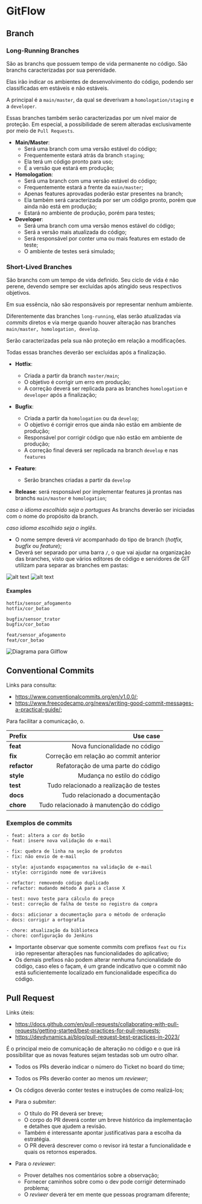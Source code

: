 # GitFlow

## Branch

### Long-Running Branches

São as branchs que possuem tempo de vida permanente no código. São branchs caracterizadas por sua perenidade.

Elas irão indicar os ambientes de desenvolvimento do código, podendo ser classificadas em estáveis e não estáveis.

A principal é a `main/master`, da qual se deverivam a `homologation/staging` e a `developer`.

Essas branches também serão caracterizadas por um nível maior de proteção. Em especial, a possibilidade de serem alteradas exclusivamente por meio de `Pull Requests`.

- **Main/Master**:
  - Será uma branch com uma versão estável do código;
  - Frequentemente estará atrás da branch `staging`;
  - Ela terá um código pronto para uso;
  - É a versão que estará em produção;
- **Homologation**:
  - Será uma branch com uma versão estável do código;
  - Frequentemente estará a frente da `main/master`;
  - Apenas features aprovadas poderão estar presentes na branch;
  - Ela também será caracterizada por ser um código pronto, porém que ainda não está em produção;
  - Estará no ambiente de produção, porém para testes;
- **Developer**:
  - Será uma branch com uma versão menos estável do código;
  - Será a versão mais atualizada do código;
  - Será responsável por conter uma ou mais features em estado de teste;
  - O ambiente de testes será simulado;

### Short-Lived Branches

São branchs com um tempo de vida definido. Seu ciclo de vida é não perene, devendo sempre ser excluídas após atingido seus respectivos objetivos.

Em sua essência, não são responsáveis por representar nenhum ambiente.

Diferentemente das branches `long-running`, elas serão atualizadas via *commits* diretos e via merge quando houver alteração nas branches `main/master, homologation, develop`.

Serão caracterizadas pela sua não proteção em relação a modificações.

Todas essas branches deverão ser excluídas após a finalização.

- **Hotfix**:
  - Criada a partir da branch `master/main`;
  - O objetivo é corrigir um erro em produção;
  - A correção deverá ser replicada para as branches `homologation` e `developer` após a finalização;
- **Bugfix**:
  - Criada a partir da `homologation` ou da `develop`;
  - O objetivo é corrigir erros que ainda não estão em ambiente de produção;
  - Responsável por corrigir código que não estão em ambiente de produção;
  - A correção final deverá ser replicada na branch `develop` e nas `features`
- **Feature**:
  - Serão branches criadas a partir da `develop`

- **Release**: será responsável por implementar features já prontas nas branchs `main/master` e `homologation`;

*caso o idioma escolhido seja o portugues* As branchs deverão ser iniciadas com o nome do propósito da branch.

*caso idioma escolhido seja o inglês*.

- O nome sempre deverá vir acompanhado do tipo de branch (*hotfix, bugfix* ou *feature*);
- Deverá ser separado por uma barra `/`, o que vai ajudar na organização das branches, visto que vários editores de código e servidores de GIT utilizam para separar as branches em pastas:

![alt text](/assets/image-2.png)
![alt text](./assets/image.png)

#### Examples

```text
hotfix/sensor_afogamento
hotfix/cor_botao
```

```text
bugfix/sensor_trator
bugfix/cor_botao
```

```text
feat/sensor_afogamento
feat/cor_botao
```

![Diagrama para Gilflow](./assets/gitflow.jpg)

## Conventional Commits

Links para consulta:

- <https://www.conventionalcommits.org/en/v1.0.0/>;
- <https://www.freecodecamp.org/news/writing-good-commit-messages-a-practical-guide/>;

Para facilitar a comunicação, o.

| Prefix | Use case |
|:-------|---------:|
|**feat**| Nova funcionalidade no código|
|**fix**| Correção em relação ao commit anterior|
|**refactor**| Refatoração de uma parte do código|
|**style**| Mudança no estilo do código|
|**test**| Tudo relacionado a realização de testes|
|**docs**| Tudo relacionado a documentação|
|**chore**| Tudo relacionado à manutenção do código|

### Exemplos de commits

```text
- feat: altera a cor do botão
- feat: insere nova validação do e-mail
```

```text
- fix: quebra de linha na seção de produtos
- fix: não envio de e-mail
```

```text
- style: ajustando espaçamentos na validação de e-mail
- style: corrigindo nome de variáveis 
```

```text
- refactor: removendo código duplicado
- refactor: mudando método A para a classe X
```

```text
- test: novo teste para cálculo do preço
- test: correção de falha de teste no registro da compra
```

```text
- docs: adicionar a documentação para o método de ordenação
- docs: corrigir a ortografia
```

```text
- chore: atualização da biblioteca
- chore: configuração do Jenkins
```

- Importante observar que somente commits com prefixos `feat` ou `fix` irão representar alterações nas funcionalidades do aplicativo;
- Os demais prefixos não podem alterar nenhuma funcionalidade do código, caso eles o façam, é um grande indicativo que o commit não está suficientemente localizado em funcionalidade específica do código.

## Pull Request

Links úteis:

- <https://docs.github.com/en/pull-requests/collaborating-with-pull-requests/getting-started/best-practices-for-pull-requests>;
- <https://devdynamics.ai/blog/pull-request-best-practices-in-2023/>

É o principal meio de comunicação de alteração no código e o que irá possibilitar que as novas features sejam testadas sob um outro olhar.

- Todos os PRs deverão indicar o número do Ticket no board do time;
- Todos os PRs deverão conter ao menos um *reviewer*;
- Os códigos deverão conter testes e instruções de como realizá-los;

- Para o *submiter*:
  - O título do PR deverá ser breve;
  - O corpo do PR deverá conter um breve histórico da implementação e detalhes que ajudem a revisão.
  - Também é interessante apontar justificativas para a escolha da estratégia.
  - O PR deverá descrever como o revisor irá testar a funcionalidade e quais os retornos esperados.

- Para o *reviewer*:
  - Prover detalhes nos comentários sobre a observação;
  - Fornecer caminhos sobre como o dev pode corrigir determinado problema;
  - O *reviwer* deverá ter em mente que pessoas programam diferente;
